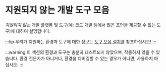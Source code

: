 # 지원되지 않는 개발 도구 모음

*지원되지 않는* 개발 플랫폼 및 도구(예: 코드 개발 팀에서 많은 조언을 제공할 수 없는 도구)에 대하여 설명합니다.

:::tip
우리가 지원하는 환경과 도구에 대한 정보는 [도구 모음 설치](../dev_setup/dev_env.md)를 참조하십시오!
:::

:::warning
이 섹션의 환경과 도구는 충분히 테스트되지 않았으며, 작동하지 않을 수 있습니다.
환경 전문가가 아니거나, 환경을 디버깅할 수 있는 경우가 아니면, 사용하지 마십시오.
:::

